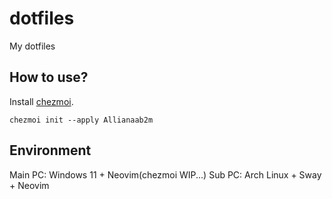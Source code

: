# dotfiles
My dotfiles

## How to use?

Install [chezmoi](https://www.chezmoi.io/).

```
chezmoi init --apply Allianaab2m
```

## Environment
Main PC: Windows 11 + Neovim(chezmoi WIP...)
Sub PC: Arch Linux + Sway + Neovim
